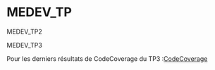 # MEDEV_TP

MEDEV_TP2

MEDEV_TP3

Pour les derniers résultats de CodeCoverage du TP3 :[CodeCoverage](https://gabrielwal.github.io/MEDEV_TP/MEDEV_TP3/user_result/index.html)
